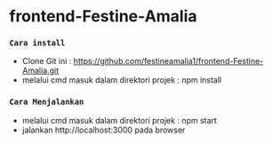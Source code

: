 # frontend-Festine-Amalia

### `Cara install`
- Clone Git ini : https://github.com/festineamalia1/frontend-Festine-Amalia.git
- melalui cmd masuk dalam direktori projek : npm install

### `Cara Menjalankan`
-  melalui cmd masuk dalam direktori projek : npm start
- jalankan http://localhost:3000 pada browser